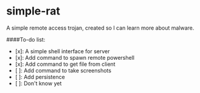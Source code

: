 # simple-rat
A simple remote access trojan, created so I can learn more about malware.

####To-do list:
- [x]: A simple shell interface for server
- [x]: Add command to spawn remote powershell
- [x]: Add command to get file from client
- [ ]: Add command to take screenshots
- [ ]: Add persistence
- [ ]: Don't know yet
